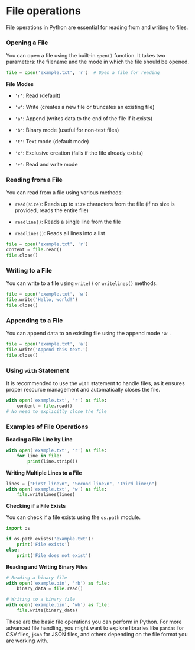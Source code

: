 # File operations

File operations in Python are essential for reading from and writing to files.  

### Opening a File

You can open a file using the built-in `open()` function. It takes two parameters: the filename and the mode in which the file should be opened.

```python
file = open('example.txt', 'r')  # Open a file for reading
```

**File Modes**

- `'r'`: Read (default)

- `'w'`: Write (creates a new file or truncates an existing file)

- `'a'`: Append (writes data to the end of the file if it exists)

- `'b'`: Binary mode (useful for non-text files)

- `'t'`: Text mode (default mode)

- `'x'`: Exclusive creation (fails if the file already exists)

- `'+'`: Read and write mode


### Reading from a File

You can read from a file using various methods:

- `read(size)`: Reads up to `size` characters from the file (if no size is provided, reads the entire file)

- `readline()`: Reads a single line from the file

- `readlines()`: Reads all lines into a list

```python
file = open('example.txt', 'r')
content = file.read()
file.close()
```

### Writing to a File

You can write to a file using `write()` or `writelines()` methods.

```python
file = open('example.txt', 'w')
file.write('Hello, world!')
file.close()
```

### Appending to a File

You can append data to an existing file using the append mode `'a'`.

```python
file = open('example.txt', 'a')
file.write('Append this text.')
file.close()
```

### Using `with` Statement

It is recommended to use the `with` statement to handle files, as it ensures proper resource management and automatically closes the file.

```python
with open('example.txt', 'r') as file:
    content = file.read()
# No need to explicitly close the file
```

### Examples of File Operations

**Reading a File Line by Line**

```python
with open('example.txt', 'r') as file:
    for line in file:
        print(line.strip())
```

**Writing Multiple Lines to a File**

```python
lines = ["First line\n", "Second line\n", "Third line\n"]
with open('example.txt', 'w') as file:
    file.writelines(lines)
```

**Checking if a File Exists**

You can check if a file exists using the `os.path` module.

```python
import os

if os.path.exists('example.txt'):
    print('File exists')
else:
    print('File does not exist')
```

**Reading and Writing Binary Files**

```python
# Reading a binary file
with open('example.bin', 'rb') as file:
    binary_data = file.read()

# Writing to a binary file
with open('example.bin', 'wb') as file:
    file.write(binary_data)
```

These are the basic file operations you can perform in Python. For more advanced file handling, you might want to explore libraries like `pandas` for CSV files, `json` for JSON files, and others depending on the file format you are working with.